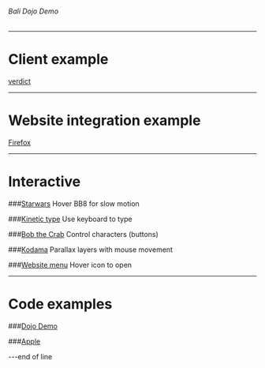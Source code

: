 ###### Bali Dojo Demo

---

# Client example
[verdict](https://nerdmanship.github.io/_verdict-module/dist/)

---

# Website integration example
[Firefox](http://s.codepen.io/nerdmanship/debug/rrrajP)

---

# Interactive

###[Starwars](https://nerdmanship.github.io/bb8/dist/)
Hover BB8 for slow motion

###[Kinetic type](http://s.codepen.io/nerdmanship/debug/WGzGVy)
Use keyboard to type

###[Bob the Crab](http://s.codepen.io/nerdmanship/debug/YqdgvG)
Control characters (buttons)

###[Kodama](https://nerdmanship.github.io/kodamaProject/dist/)
Parallax layers with mouse movement

###[Website menu](http://s.codepen.io/nerdmanship/debug/YNEggb)
Hover icon to open

---

# Code examples

###[Dojo Demo](http://codepen.io/nerdmanship/pen/19badb721dffaf9f23fbeda94b51bbf5)

###[Apple](http://codepen.io/nerdmanship/pen/0b7b885593b753fcdb2e7ffaec9bfe0a/)


---end of line